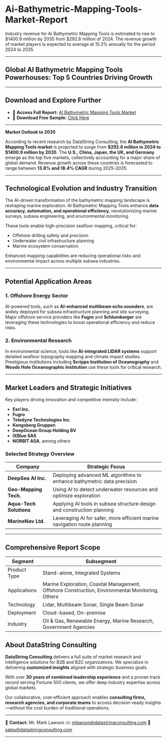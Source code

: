 # Ai-Bathymetric-Mapping-Tools-Market-Report

Industry revenue for Ai Bathymetric Mapping Tools is estimated to rise to $1400.9 million by 2035 from $292.6 million of 2024. The revenue growth of market players is expected to average at 15.3% annually for the period 2024 to 2035.


---

## **Global AI Bathymetric Mapping Tools Powerhouses: Top 5 Countries Driving Growth**

---

## **Download and Explore Further**

* 📘 **Access Full Report:** [AI Bathymetric Mapping Tools Market](https://datastringconsulting.com/industry-analysis/ai-bathymetric-mapping-tools-market-research-report)
* 📩 **Download Free Sample:** [Click Here](https://datastringconsulting.com/downloadsample/ai-bathymetric-mapping-tools-market-research-report)

---

**Market Outlook to 2035**

According to recent research by DataString Consulting, the **AI Bathymetric Mapping Tools market** is projected to surge from **\$292.6 million in 2024 to \$1400.9 million by 2035**. The **U.S., China, Japan, the UK, and Germany** emerge as the top five markets, collectively accounting for a major share of global demand. Revenue growth across these countries is forecasted to range between **13.8% and 18.4% CAGR** during 2025–2035.

---

## **Technological Evolution and Industry Transition**

The AI-driven transformation of the bathymetric mapping landscape is reshaping marine exploration. AI Bathymetric Mapping Tools enhance **data accuracy, automation, and operational efficiency**, revolutionizing marine surveys, subsea engineering, and environmental monitoring.

These tools enable high-precision seafloor mapping, critical for:

* Offshore drilling safety and precision
* Underwater civil infrastructure planning
* Marine ecosystem conservation

Enhanced mapping capabilities are reducing operational risks and environmental impact across multiple subsea industries.

---

## **Potential Application Areas**

### **1. Offshore Energy Sector**

AI-powered tools, such as **AI-enhanced multibeam echo sounders**, are widely deployed for subsea infrastructure planning and site surveying. Major offshore service providers like **Fugro** and **Schlumberger** are leveraging these technologies to boost operational efficiency and reduce risks.

### **2. Environmental Research**

In environmental science, tools like **AI-integrated LIDAR systems** support detailed seafloor topography mapping and climate impact studies. Prestigious institutions including **Scripps Institution of Oceanography** and **Woods Hole Oceanographic Institution** use these tools for critical research.

---

## **Market Leaders and Strategic Initiatives**

Key players driving innovation and competitive intensity include:

* **Esri Inc.**
* **Fugro**
* **Teledyne Technologies Inc.**
* **Kongsberg Gruppen**
* **DeepOcean Group Holding BV**
* **IXBlue SAS**
* **NORBIT ASA**, among others

### **Selected Strategy Overview**

| **Company**             | **Strategic Focus**                                                      |
| ----------------------- | ------------------------------------------------------------------------ |
| **DeepSea AI Inc.**     | Deploying advanced ML algorithms to enhance bathymetric data precision   |
| **Geo-Mapping Tech.**   | Using AI to detect underwater resources and optimize exploration         |
| **Aqua-Tech Solutions** | Applying AI tools in subsea structure design and construction planning   |
| **MarineNav Ltd.**      | Leveraging AI for safer, more efficient marine navigation route planning |

---

## **Comprehensive Report Scope**

| **Segment**  | **Subsegment**                                                                                  |
| ------------ | ----------------------------------------------------------------------------------------------- |
| Product Type | Stand-alone, Integrated Systems                                                                 |
| Applications | Marine Exploration, Coastal Management, Offshore Construction, Environmental Monitoring, Others |
| Technology   | Lidar, Multibeam Sonar, Single Beam Sonar                                                       |
| Deployment   | Cloud-based, On-premise                                                                         |
| Industry     | Oil & Gas, Renewable Energy, Marine Research, Government Agencies                               |



## **About DataString Consulting**

**DataString Consulting** delivers a full suite of market research and intelligence solutions for B2B and B2C organizations. We specialize in delivering **customized insights** aligned with strategic business goals.

With over **30 years of combined leadership experience** and a proven track record serving Fortune 500 clients, we offer deep industry expertise across global markets.

Our collaborative, cost-efficient approach enables **consulting firms, research agencies, and corporate teams** to access decision-ready insights—without the cost burden of traditional operations.

---

📧 **Contact:**
Mr. Mark Lawson
✉️ [mlawson@datastringconsulting.com](mailto:mlawson@datastringconsulting.com)
📩 [sales@datastringconsulting.com](mailto:sales@datastringconsulting.com)

---

